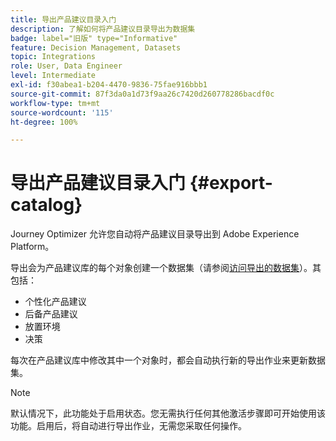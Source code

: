 ```yaml
---
title: 导出产品建议目录入门
description: 了解如何将产品建议目录导出为数据集
badge: label="旧版" type="Informative"
feature: Decision Management, Datasets
topic: Integrations
role: User, Data Engineer
level: Intermediate
exl-id: f30abea1-b204-4470-9836-75fae916bbb1
source-git-commit: 87f3da0a1d73f9aa26c7420d260778286bacdf0c
workflow-type: tm+mt
source-wordcount: '115'
ht-degree: 100%

---
```


# 导出产品建议目录入门 {#export-catalog}

Journey Optimizer 允许您自动将产品建议目录导出到 Adobe Experience Platform。

导出会为产品建议库的每个对象创建一个数据集（请参阅[访问导出的数据集](../export-catalog/access-dataset.md)）。其包括：

* 个性化产品建议
* 后备产品建议
* 放置环境
* 决策

每次在产品建议库中修改其中一个对象时，都会自动执行新的导出作业来更新数据集。

>[!NOTE]
>
>默认情况下，此功能处于启用状态。您无需执行任何其他激活步骤即可开始使用该功能。启用后，将自动进行导出作业，无需您采取任何操作。

<!--
>[!NOTE]
>
>This feature is not enabled by default. If you want to use it, reach out to your Adobe contact to have it activated for your catalog. Once it is enabled, export jobs will be automated and will require no action from your side.
-->
